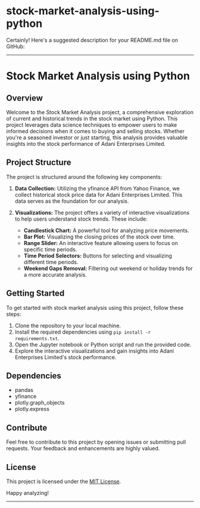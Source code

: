 # stock-market-analysis-using-python
Certainly! Here's a suggested description for your README.md file on GitHub:

---

# Stock Market Analysis using Python

## Overview

Welcome to the Stock Market Analysis project, a comprehensive exploration of current and historical trends in the stock market using Python. This project leverages data science techniques to empower users to make informed decisions when it comes to buying and selling stocks. Whether you're a seasoned investor or just starting, this analysis provides valuable insights into the stock performance of Adani Enterprises Limited.

## Project Structure

The project is structured around the following key components:

1. **Data Collection:** Utilizing the yfinance API from Yahoo Finance, we collect historical stock price data for Adani Enterprises Limited. This data serves as the foundation for our analysis.

2. **Visualizations:** The project offers a variety of interactive visualizations to help users understand stock trends. These include:
   - **Candlestick Chart:** A powerful tool for analyzing price movements.
   - **Bar Plot:** Visualizing the closing prices of the stock over time.
   - **Range Slider:** An interactive feature allowing users to focus on specific time periods.
   - **Time Period Selectors:** Buttons for selecting and visualizing different time periods.
   - **Weekend Gaps Removal:** Filtering out weekend or holiday trends for a more accurate analysis.

## Getting Started

To get started with stock market analysis using this project, follow these steps:

1. Clone the repository to your local machine.
2. Install the required dependencies using `pip install -r requirements.txt`.
3. Open the Jupyter notebook or Python script and run the provided code.
4. Explore the interactive visualizations and gain insights into Adani Enterprises Limited's stock performance.

## Dependencies

- pandas
- yfinance
- plotly.graph_objects
- plotly.express

## Contribute

Feel free to contribute to this project by opening issues or submitting pull requests. Your feedback and enhancements are highly valued.

## License

This project is licensed under the [MIT License](LICENSE).

Happy analyzing!

---
